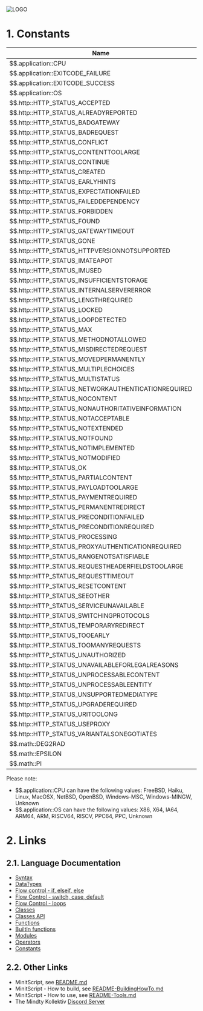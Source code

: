 ![LOGO](https://raw.githubusercontent.com/andreasdr/minitscript/master/resources/github/minitscript-logo.png)

# 1. Constants

| Name                                                        | Value                              |
|-------------------------------------------------------------|------------------------------------|
| $$.application::CPU                                           | e.g. X64                           |
| $$.application::EXITCODE_FAILURE                              | 1                                  |
| $$.application::EXITCODE_SUCCESS                              | 0                                  |
| $$.application::OS                                            | e.g. Linux                         |
| $$.http::HTTP_STATUS_ACCEPTED                                 | 202                                |
| $$.http::HTTP_STATUS_ALREADYREPORTED                          | 208                                |
| $$.http::HTTP_STATUS_BADGATEWAY                               | 502                                |
| $$.http::HTTP_STATUS_BADREQUEST                               | 400                                |
| $$.http::HTTP_STATUS_CONFLICT                                 | 409                                |
| $$.http::HTTP_STATUS_CONTENTTOOLARGE                          | 413                                |
| $$.http::HTTP_STATUS_CONTINUE                                 | 100                                |
| $$.http::HTTP_STATUS_CREATED                                  | 201                                |
| $$.http::HTTP_STATUS_EARLYHINTS                               | 103                                |
| $$.http::HTTP_STATUS_EXPECTATIONFAILED                        | 417                                |
| $$.http::HTTP_STATUS_FAILEDDEPENDENCY                         | 424                                |
| $$.http::HTTP_STATUS_FORBIDDEN                                | 403                                |
| $$.http::HTTP_STATUS_FOUND                                    | 302                                |
| $$.http::HTTP_STATUS_GATEWAYTIMEOUT                           | 504                                |
| $$.http::HTTP_STATUS_GONE                                     | 410                                |
| $$.http::HTTP_STATUS_HTTPVERSIONNOTSUPPORTED                  | 505                                |
| $$.http::HTTP_STATUS_IMATEAPOT                                | 418                                |
| $$.http::HTTP_STATUS_IMUSED                                   | 226                                |
| $$.http::HTTP_STATUS_INSUFFICIENTSTORAGE                      | 507                                |
| $$.http::HTTP_STATUS_INTERNALSERVERERROR                      | 500                                |
| $$.http::HTTP_STATUS_LENGTHREQUIRED                           | 411                                |
| $$.http::HTTP_STATUS_LOCKED                                   | 423                                |
| $$.http::HTTP_STATUS_LOOPDETECTED                             | 508                                |
| $$.http::HTTP_STATUS_MAX                                      | 1023                               |
| $$.http::HTTP_STATUS_METHODNOTALLOWED                         | 405                                |
| $$.http::HTTP_STATUS_MISDIRECTEDREQUEST                       | 421                                |
| $$.http::HTTP_STATUS_MOVEDPERMANENTLY                         | 301                                |
| $$.http::HTTP_STATUS_MULTIPLECHOICES                          | 300                                |
| $$.http::HTTP_STATUS_MULTISTATUS                              | 207                                |
| $$.http::HTTP_STATUS_NETWORKAUTHENTICATIONREQUIRED            | 511                                |
| $$.http::HTTP_STATUS_NOCONTENT                                | 204                                |
| $$.http::HTTP_STATUS_NONAUTHORITATIVEINFORMATION              | 203                                |
| $$.http::HTTP_STATUS_NOTACCEPTABLE                            | 406                                |
| $$.http::HTTP_STATUS_NOTEXTENDED                              | 510                                |
| $$.http::HTTP_STATUS_NOTFOUND                                 | 404                                |
| $$.http::HTTP_STATUS_NOTIMPLEMENTED                           | 501                                |
| $$.http::HTTP_STATUS_NOTMODIFIED                              | 304                                |
| $$.http::HTTP_STATUS_OK                                       | 200                                |
| $$.http::HTTP_STATUS_PARTIALCONTENT                           | 206                                |
| $$.http::HTTP_STATUS_PAYLOADTOOLARGE                          | 413                                |
| $$.http::HTTP_STATUS_PAYMENTREQUIRED                          | 402                                |
| $$.http::HTTP_STATUS_PERMANENTREDIRECT                        | 308                                |
| $$.http::HTTP_STATUS_PRECONDITIONFAILED                       | 412                                |
| $$.http::HTTP_STATUS_PRECONDITIONREQUIRED                     | 428                                |
| $$.http::HTTP_STATUS_PROCESSING                               | 102                                |
| $$.http::HTTP_STATUS_PROXYAUTHENTICATIONREQUIRED              | 407                                |
| $$.http::HTTP_STATUS_RANGENOTSATISFIABLE                      | 416                                |
| $$.http::HTTP_STATUS_REQUESTHEADERFIELDSTOOLARGE              | 431                                |
| $$.http::HTTP_STATUS_REQUESTTIMEOUT                           | 408                                |
| $$.http::HTTP_STATUS_RESETCONTENT                             | 205                                |
| $$.http::HTTP_STATUS_SEEOTHER                                 | 303                                |
| $$.http::HTTP_STATUS_SERVICEUNAVAILABLE                       | 503                                |
| $$.http::HTTP_STATUS_SWITCHINGPROTOCOLS                       | 101                                |
| $$.http::HTTP_STATUS_TEMPORARYREDIRECT                        | 307                                |
| $$.http::HTTP_STATUS_TOOEARLY                                 | 425                                |
| $$.http::HTTP_STATUS_TOOMANYREQUESTS                          | 429                                |
| $$.http::HTTP_STATUS_UNAUTHORIZED                             | 401                                |
| $$.http::HTTP_STATUS_UNAVAILABLEFORLEGALREASONS               | 451                                |
| $$.http::HTTP_STATUS_UNPROCESSABLECONTENT                     | 422                                |
| $$.http::HTTP_STATUS_UNPROCESSABLEENTITY                      | 422                                |
| $$.http::HTTP_STATUS_UNSUPPORTEDMEDIATYPE                     | 415                                |
| $$.http::HTTP_STATUS_UPGRADEREQUIRED                          | 426                                |
| $$.http::HTTP_STATUS_URITOOLONG                               | 414                                |
| $$.http::HTTP_STATUS_USEPROXY                                 | 305                                |
| $$.http::HTTP_STATUS_VARIANTALSONEGOTIATES                    | 506                                |
| $$.math::DEG2RAD                                              | 0.017453                           |
| $$.math::EPSILON                                              | 0.000000                           |
| $$.math::PI                                                   | 3.141593                           |

Please note:
- $$.application::CPU can have the following values: FreeBSD, Haiku, Linux, MacOSX, NetBSD, OpenBSD, Windows-MSC, Windows-MINGW, Unknown
- $$.application::OS can have the following values: X86, X64, IA64, ARM64, ARM, RISCV64, RISCV, PPC64, PPC, Unknown

# 2. Links

## 2.1. Language Documentation
- [Syntax](./documentation/README-Syntax.md)
- [DataTypes](./documentation/README-DataTypes.md)
- [Flow control - if, elseif, else](./documentation/README-FlowControl-Conditions.md)
- [Flow Control - switch, case, default](./documentation/README-FlowControl-Conditions2.md)
- [Flow Control - loops](./documentation/README-FlowControl-Loops.md)
- [Classes](./documentation/README-Classes.md)
- [Classes API](./documentation/README-Classes-API.md)
- [Functions](./documentation/README-Functions.md)
- [BuiltIn functions](./documentation/README-BuiltIn-Functions.md)
- [Modules](./documentation/README-Modules.md)
- [Operators](./documentation/README-Operators.md)
- [Constants](./documentation/README-Constants.md)

## 2.2. Other Links

- MinitScript, see [README.md](./README.md)
- MinitScript - How to build, see [README-BuildingHowTo.md](./README-BuildingHowTo.md)
- MinitScript - How to use, see [README-Tools.md](./README-Tools.md)
- The Mindty Kollektiv [Discord Server](https://discord.gg/Na4ACaFD)
